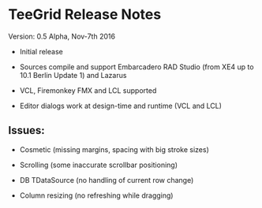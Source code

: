 # TeeGrid Release Notes

Version: 0.5 Alpha, Nov-7th 2016

- Initial release

- Sources compile and support Embarcadero RAD Studio (from XE4 up to 10.1 Berlin Update 1) and Lazarus

- VCL, Firemonkey FMX and LCL supported

- Editor dialogs work at design-time and runtime (VCL and LCL)



## Issues:

- Cosmetic (missing margins, spacing with big stroke sizes)

- Scrolling (some inaccurate scrollbar positioning)

- DB TDataSource (no handling of current row change)

- Column resizing (no refreshing while dragging)




